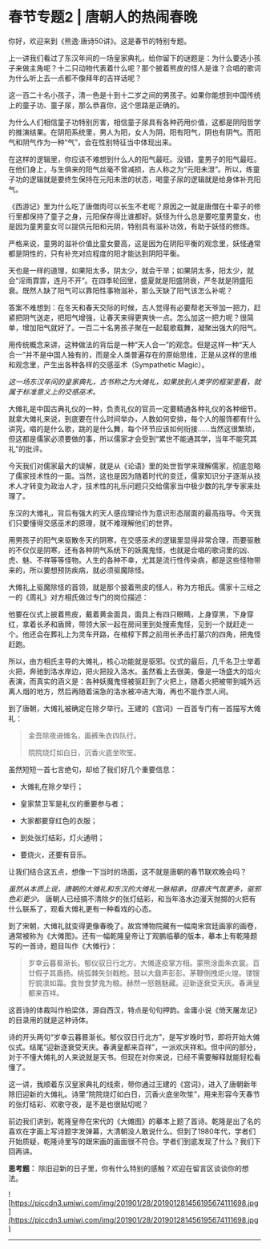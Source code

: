 # 春节专题2 | 唐朝人的热闹春晚

你好，欢迎来到《熊逸·唐诗50讲》。这是春节的特别专题。

上一讲我们看过了东汉年间的一场皇家典礼，给你留下的谜题是：为什么要选小孩子来做主角呢？十二只动物代表着什么呢？那个披着熊皮的怪人是谁？合唱的歌词为什么听上去一点都不像拜年的吉祥话呢？

这一百二十名小孩子，清一色是十到十二岁之间的男孩子。如果你能想到中国传统上的童子功、童子尿，那么恭喜你，这个思路是正确的。

为什么人们相信童子功特别厉害，相信童子尿具有各种药用价值，这都是阴阳哲学的推演结果。在阴阳系统里，男人为阳，女人为阴，阳有阳气，阴也有阴气。而阳气和阴气作为一种“气”，会在性别特征当中体现出来。

在这样的逻辑里，你应该不难想到什么人的阳气最旺。没错，童男子的阳气最旺。在他们身上，与生俱来的阳气丝毫不曾减损，古人称之为“元阳未泄”。所以，练童子功的逻辑就是要终生保持在元阳未泄的状态，喝童子尿的逻辑就是给身体补充阳气。

《西游记》里为什么吃了唐僧肉可以长生不老呢？原因之一就是唐僧在十辈子的修行里都保持了童子之身，元阳保存得比谁都好。妖怪为什么总是要吃童男童女，也是因为童男童女可以提供元阳和元阴，特别具有滋补功效，有助于妖怪的修炼。

严格来说，童男的滋补价值比童女要高，这是因为在阴阳平衡的观念里，妖怪通常都是阴性的，只有补充对应程度的阳才能达到阴阳平衡。

天也是一样的道理，如果阳太多，阴太少，就会干旱；如果阴太多，阳太少，就会“淫雨霏霏，连月不开”。在四季轮回里，盛夏就是阳盛阴衰，严冬就是阴盛阳衰。既然人缺了阳气可以靠阳性事物滋补，那么天缺了阳气该怎么补呢？

答案不难想到：在冬天和春天交际的时候，古人觉得有必要帮老天爷加一把力，赶紧把阴气送走，把阳气增强，让春天来得更爽快一点。怎么加这一把力呢？很简单，增加阳气就好了。一百二十名男孩子聚在一起载歌载舞，凝聚出强大的阳气。

用传统概念来讲，这种做法的背后是一种“天人合一”的观念。但是这样一种“天人合一”并不是中国人独有的，而是全人类普遍存在的原始思维，正是从这样的思维和观念里，产生出各种各样的交感巫术（Sympathetic Magic）。

 *这一场东汉年间的皇家典礼，古书称之为大傩礼，如果放到人类学的框架里看，就属于标准意义上的交感巫术。*

大傩礼是中国古典礼仪的一种，负责礼仪的官员一定要精通各种礼仪的各种细节。就拿大傩礼来说，到底要在什么时间举办，人数如何安排，每个人的服饰都有什么讲究，唱的是什么歌，跳的是什么舞，每个环节应该如何衔接……当然这很繁琐，但这都是儒家必须要做的事，所以儒家才会受到“累世不能通其学，当年不能究其礼”的批评。

今天我们对儒家最大的误解，就是从《论语》里的处世哲学来理解儒家，彻底忽略了儒家技术性的一面。当然，这也是因为随着时代的变迁，儒家知识分子逐渐从技术人才转变为政治人才，技术性的礼乐问题只交给儒家当中极少数的礼学专家来处理了。

东汉的大傩礼，背后有强大的天人感应理论作为意识形态层面的最高指导。今天我们只要懂得交感巫术的原理，就不难理解他们的世界。

用男孩子的阳气来驱散冬天的阴寒，在交感巫术的逻辑里显得非常合理，而要驱散的不仅仅是阴寒，还有各种阴气系统下的妖魔鬼怪，也就是合唱的歌词里的凶、虎、魅、不祥等等怪物。人生的各种不幸，尤其是流行性传染病，都是这些怪物带来的，所以要想预防疾病，就必须驱魔除怪。

大傩礼上驱魔除怪的首领，就是那个披着熊皮的怪人，称为方相氏。儒家十三经之一的《周礼》对方相氏做过专门的岗位描述：

他要在仪式上披着熊皮，戴着黄金面具，面具上有四只眼睛，上身穿黑，下身穿红，拿着长矛和盾牌，带领大家一起在房间里到处搜索鬼怪，见到一个就赶走一个。他还会在葬礼上为灵车开路，在棺椁下葬之前用长矛击打墓穴的四角，把鬼怪赶跑。

所以，由方相氏主导的大傩礼，核心功能就是驱邪。仪式的最后，几千名卫士举着火把，奔驰到洛水岸边，把火把投入洛水。虽然看上去很美，像是一场盛大的焰火表演，而真实的涵义是：各种妖魔鬼怪被驱赶到了火把上，随着火把被带到城外远离人烟的地方，然后再随着湍急的洛水被冲进大海，再也不能作祟人间。

到了唐朝，大傩礼被确定在除夕举行。王建的《宫词》一百首专门有一首描写大傩礼：

> 金吾除夜进傩名，画裤朱衣四队行。
> 
> 院院烧灯如白日，沉香火底坐吹笙。

虽然短短一首七言绝句，却给了我们好几个重要信息：

* 大傩礼在除夕举行；

* 皇家禁卫军是礼仪的重要参与者；

* 大家都要穿红色的衣服；

* 到处张灯结彩，灯火通明；

* 要烧火，还要有音乐。

让我们结合这五点，想像一下当时的场面，这不就是唐朝的春节联欢晚会吗？

 *虽然从本质上说，唐朝的大傩礼和东汉的大傩礼一脉相承，但喜庆气氛更多，驱邪色彩更少。* 唐朝人已经搞不清除夕的张灯结彩，和当年洛水边漫天抛掷的火把有什么联系了，观看大傩礼更有一种看戏的心态。

到了宋朝，大傩礼就变得更像春晚了。故宫博物院藏有一幅南宋宫廷画家的画卷，通常被称为《大傩图》。还有一幅乾隆皇帝让丁观鹏临摹的版本，摹本上有乾隆题写的一首诗，题目叫作《大傩行》：

> 岁幸云暮晷渐长。郁仪驭日行北方。大傩逐疫掌方相。蒙熊涂面朱衣裳。百廿假子其盾扬。桃弧棘矢剑戟枪。鼓以大鼗声彭彭。茅鞭倒拽炬火煌。镂锼狞貌凛如霜。食咎食梦鬼为粮。赫然一怒魑魅藏。迎新逐衰受天庆。春满皇都来百祥。

这首诗的体裁叫作柏梁体，源自西汉，特点是句句押韵。金庸小说《倚天屠龙记》的目录用的就是这种诗体。

诗的开头两句“岁幸云暮晷渐长。郁仪驭日行北方”，是写岁晚时节，即将开始大傩仪式。结尾“迎新逐衰受天庆。春满皇都来百祥”，一派欢庆祥和。但中间的部分，对于不懂大傩礼的人来说就是天书。但现在对你来说，已经不需要解释就能轻松看懂了。

这一讲，我顺着东汉皇家典礼的线索，带你通过王建的《宫词》，进入了唐朝新年除旧迎新的大傩礼。诗里“院院烧灯如白日，沉香火底坐吹笙”，用来形容今天春节的张灯结彩、欢歌守夜，是不是也很贴切呢？

前边我们讲到，乾隆皇帝在宋代的《大傩图》的摹本上题了首诗。乾隆是出了名的喜欢在字画上写诗题字发弹幕，大清朝没人敢说什么。但到了1980年代，学者们开始质疑，乾隆诗里写的跟宋画的画面很不符合。学者们到底发现了什么？我们下回再讲。

 **思考题：** 除旧迎新的日子里，你有什么特别的感触？欢迎在留言区谈谈你的想法。

![https://piccdn3.umiwi.com/img/201901/28/201901281456195674111698.jpg](https://piccdn3.umiwi.com/img/201901/28/201901281456195674111698.jpg)

---
